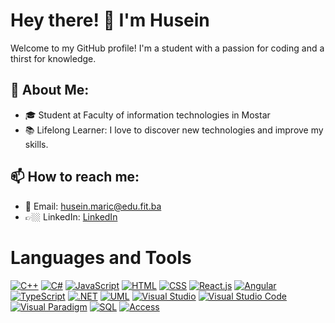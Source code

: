 # Hey there! 👋 I'm Husein

Welcome to my GitHub profile! I'm a student with a passion for coding and a thirst for knowledge.

## 🌱 About Me:

- 🎓 Student at Faculty of information technologies in Mostar
- 📚 Lifelong Learner: I love to discover new technologies and improve my skills.

## 📫 How to reach me:

- 📧 Email: husein.maric@edu.fit.ba
- 👉🏼 LinkedIn: [LinkedIn](https://www.linkedin.com/in/marichusein/)

# Languages and Tools
[![C++](https://img.shields.io/badge/-C++-blue?logo=c%2B%2B&logoColor=white)](https://en.cppreference.com/)
[![C#](https://img.shields.io/badge/-C%23-purple?logo=c-sharp&logoColor=white)](https://docs.microsoft.com/en-us/dotnet/csharp/)
[![JavaScript](https://img.shields.io/badge/-JavaScript-yellow?logo=javascript&logoColor=white)](https://developer.mozilla.org/en-US/docs/Web/JavaScript)
[![HTML](https://img.shields.io/badge/-HTML-orange?logo=html5&logoColor=white)](https://developer.mozilla.org/en-US/docs/Web/HTML)
[![CSS](https://img.shields.io/badge/-CSS-blue?logo=css3&logoColor=white)](https://developer.mozilla.org/en-US/docs/Web/CSS)
[![React.js](https://img.shields.io/badge/-React.js-blue?logo=react&logoColor=white)](https://reactjs.org/)
[![Angular](https://img.shields.io/badge/-Angular-red?logo=angular&logoColor=white)](https://angular.io/)
[![TypeScript](https://img.shields.io/badge/-TypeScript-blue?logo=typescript&logoColor=white)](https://www.typescriptlang.org/)
[![.NET](https://img.shields.io/badge/-.NET-purple?logo=.net&logoColor=white)](https://dotnet.microsoft.com/)
[![UML](https://img.shields.io/badge/-UML-lightgrey)](https://www.uml.org/)
[![Visual Studio](https://img.shields.io/badge/-Visual%20Studio-blue?logo=visual-studio&logoColor=white)](https://visualstudio.microsoft.com/)
[![Visual Studio Code](https://img.shields.io/badge/-Visual%20Studio%20Code-blue?logo=visual-studio-code&logoColor=white)](https://code.visualstudio.com/)
[![Visual Paradigm](https://img.shields.io/badge/-Visual%20Paradigm-blue)](https://www.visual-paradigm.com/)
[![SQL](https://img.shields.io/badge/-SQL-black?logo=sql&logoColor=white)](https://www.sql.org/)
[![Access](https://img.shields.io/badge/-Access-yellow?logo=microsoft-access&logoColor=white)](https://www.microsoft.com/en-us/microsoft-365/access/)

